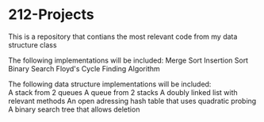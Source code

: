# 212-Projects

This is a repository that contians the most relevant code from my data structure class

The following implementations will be included:
  Merge Sort
  Insertion Sort
  Binary Search
  Floyd's Cycle Finding Algorithm
 
The following data structure implementations will be included:\
  A stack from 2 queues
  A queue from 2 stacks
  A doubly linked list with relevant methods
  An open adressing hash table that uses quadratic probing
  A binary search tree that allows deletion
